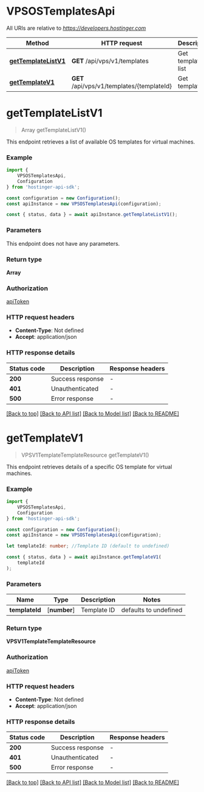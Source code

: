 # VPSOSTemplatesApi

All URIs are relative to *https://developers.hostinger.com*

|Method | HTTP request | Description|
|------------- | ------------- | -------------|
|[**getTemplateListV1**](#gettemplatelistv1) | **GET** /api/vps/v1/templates | Get template list|
|[**getTemplateV1**](#gettemplatev1) | **GET** /api/vps/v1/templates/{templateId} | Get template|

# **getTemplateListV1**
> Array<VPSV1TemplateTemplateResource> getTemplateListV1()

This endpoint retrieves a list of available OS templates for virtual machines.

### Example

```typescript
import {
    VPSOSTemplatesApi,
    Configuration
} from 'hostinger-api-sdk';

const configuration = new Configuration();
const apiInstance = new VPSOSTemplatesApi(configuration);

const { status, data } = await apiInstance.getTemplateListV1();
```

### Parameters
This endpoint does not have any parameters.


### Return type

**Array<VPSV1TemplateTemplateResource>**

### Authorization

[apiToken](../README.md#apiToken)

### HTTP request headers

 - **Content-Type**: Not defined
 - **Accept**: application/json


### HTTP response details
| Status code | Description | Response headers |
|-------------|-------------|------------------|
|**200** | Success response |  -  |
|**401** | Unauthenticated |  -  |
|**500** | Error response |  -  |

[[Back to top]](#) [[Back to API list]](../README.md#documentation-for-api-endpoints) [[Back to Model list]](../README.md#documentation-for-models) [[Back to README]](../README.md)

# **getTemplateV1**
> VPSV1TemplateTemplateResource getTemplateV1()

This endpoint retrieves details of a specific OS template for virtual machines.

### Example

```typescript
import {
    VPSOSTemplatesApi,
    Configuration
} from 'hostinger-api-sdk';

const configuration = new Configuration();
const apiInstance = new VPSOSTemplatesApi(configuration);

let templateId: number; //Template ID (default to undefined)

const { status, data } = await apiInstance.getTemplateV1(
    templateId
);
```

### Parameters

|Name | Type | Description  | Notes|
|------------- | ------------- | ------------- | -------------|
| **templateId** | [**number**] | Template ID | defaults to undefined|


### Return type

**VPSV1TemplateTemplateResource**

### Authorization

[apiToken](../README.md#apiToken)

### HTTP request headers

 - **Content-Type**: Not defined
 - **Accept**: application/json


### HTTP response details
| Status code | Description | Response headers |
|-------------|-------------|------------------|
|**200** | Success response |  -  |
|**401** | Unauthenticated |  -  |
|**500** | Error response |  -  |

[[Back to top]](#) [[Back to API list]](../README.md#documentation-for-api-endpoints) [[Back to Model list]](../README.md#documentation-for-models) [[Back to README]](../README.md)

